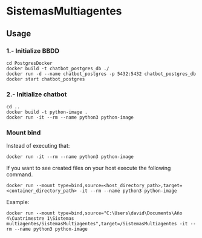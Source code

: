 # SistemasMultiagentes
## Usage
### 1.- Initialize BBDD
```
cd PostgresDocker
docker build -t chatbot_postgres_db ./
docker run -d --name chatbot_postgres -p 5432:5432 chatbot_postgres_db
docker start chatbot_postgres
```

### 2.- Initialize chatbot
```
cd ..
docker build -t python-image .
docker run -it --rm --name python3 python-image
```

### Mount bind
Instead of executing that:
```
docker run -it --rm --name python3 python-image
```
If you want to see created files on your host execute the following command.
```
docker run --mount type=bind,source=<host_directory_path>,target=<container_directory_path> -it --rm --name python3 python-image
```
Example:
```
docker run --mount type=bind,source="C:\Users\david\Documents\Año 4\Cuatrimestre 1\Sistemas multiagentes/SistemasMultiagentes",target=/SistemasMultiagentes -it --rm --name python3 python-image
```